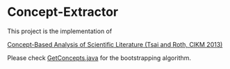 # Concept-Extractor

This project is the implementation of

<a href="http://cogcomp.cs.illinois.edu/page/publication_view/737" target="_blank">Concept-Based Analysis of Scientific Literature (Tsai and Roth, CIKM 2013)</a>

Please check <a href="https://github.com/cttsai/concept-extractor/blob/master/src/main/java/edu/illinois/cs/cogcomp/conceptrecognizer/GetConcepts.java">GetConcepts.java</a> for the bootstrapping algorithm.
